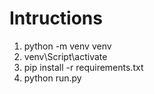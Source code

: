 # Intructions

1. python -m venv venv
2. venv\Script\activate
3. pip install -r requirements.txt
4. python run.py
